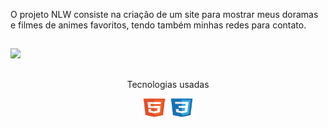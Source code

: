 O projeto NLW consiste na criação de um site para mostrar meus doramas e filmes de animes favoritos, tendo também minhas redes para contato.

##

<img src="https://cdn.discordapp.com/attachments/679381012123222040/1024420442737496225/Projeto_nlw.png">

##

<div display="flex" align="center">
<p>Tecnologias usadas<p>
 <img align="center" height="30" width="40" src="https://raw.githubusercontent.com/devicons/devicon/master/icons/html5/html5-original.svg">
 <img align="center" height="30" width="40" src="https://raw.githubusercontent.com/devicons/devicon/master/icons/css3/css3-original.svg">
 </div>
